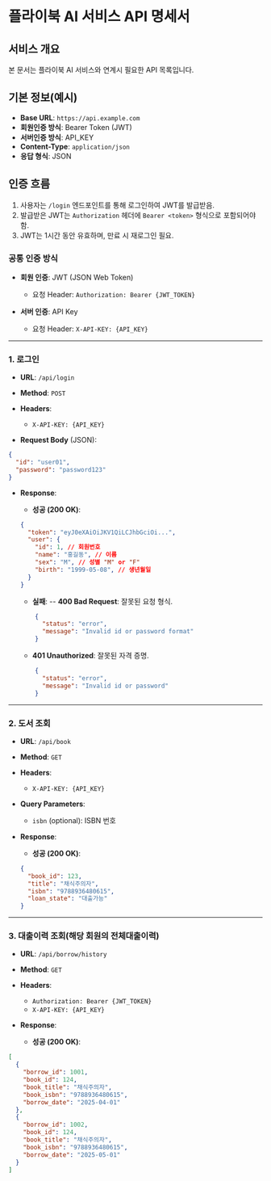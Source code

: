 # 플라이북 AI 서비스 API 명세서

## 서비스 개요
본 문서는 플라이북 AI 서비스와 연계시 필요한 API 목록입니다.

## 기본 정보(예시)
- **Base URL**: `https://api.example.com`
- **회원인증 방식**: Bearer Token (JWT)
- **서버인증 방식**: API_KEY
- **Content-Type**: `application/json`
- **응답 형식**: JSON

## 인증 흐름
1. 사용자는 `/login` 엔드포인트를 통해 로그인하여 JWT를 발급받음.
2. 발급받은 JWT는 `Authorization` 헤더에 `Bearer <token>` 형식으로 포함되어야 함.
3. JWT는 1시간 동안 유효하며, 만료 시 재로그인 필요.

### 공통 인증 방식

- **회원 인증**: JWT (JSON Web Token)

  - 요청 Header: `Authorization: Bearer {JWT_TOKEN}`

- **서버 인증**: API Key

  - 요청 Header: `X-API-KEY: {API_KEY}`

---

### 1. 로그인

- **URL**: `/api/login`
- **Method**: `POST`
- **Headers**:

  - `X-API-KEY: {API_KEY}`

- **Request Body** (JSON):

```json
{
  "id": "user01",
  "password": "password123"
}
```

- **Response**:

  - **성공 (200 OK)**:

  ```json
  {
    "token": "eyJ0eXAiOiJKV1QiLCJhbGciOi...",
    "user": {
      "id": 1, // 회원번호
      "name": "홍길동", // 이름
      "sex": "M", // 성별 "M" or "F"
      "birth": "1999-05-08", // 생년월일
    }
  }
  ```

  - **실패**:
  -- **400 Bad Request**: 잘못된 요청 형식.
  ```json
      {
        "status": "error",
        "message": "Invalid id or password format"
      }
  ```
  - **401 Unauthorized**: 잘못된 자격 증명.
  ```json
      {
        "status": "error",
        "message": "Invalid id or password"
      }
  ```

---

### 2. 도서 조회

- **URL**: `/api/book`
- **Method**: `GET`
- **Headers**:

  - `X-API-KEY: {API_KEY}`

- **Query Parameters**:
  - `isbn` (optional): ISBN 번호

- **Response**:
  - **성공 (200 OK)**:
  ```json
  {
    "book_id": 123,
    "title": "채식주의자",
    "isbn": "9788936480615",
    "loan_state": "대출가능"
  }
  ```

---

### 3. 대출이력 조회(해당 회원의 전체대출이력)

- **URL**: `/api/borrow/history`
- **Method**: `GET`
- **Headers**:

  - `Authorization: Bearer {JWT_TOKEN}`
  - `X-API-KEY: {API_KEY}`

- **Response**:
  - **성공 (200 OK)**:

```json
[
  {
    "borrow_id": 1001,
    "book_id": 124,
    "book_title": "채식주의자",
    "book_isbn": "9788936480615",
    "borrow_date": "2025-04-01"
  },
  {
    "borrow_id": 1002,
    "book_id": 124,
    "book_title": "채식주의자",
    "book_isbn": "9788936480615",
    "borrow_date": "2025-05-01"
  }
]
```
